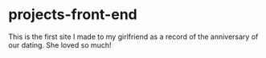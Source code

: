 # projects-front-end

This is the first site I made to my girlfriend as a record of the anniversary of our dating. She loved so much!
